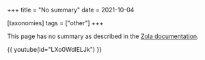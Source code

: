 +++
title = "No summary"
date = 2021-10-04

[taxonomies]
tags = ["other"]
+++

This page has no summary as described in the [Zola documentation](https://www.getzola.org/documentation/content/page/#summary).

{{ youtube(id="LXo0WdlELJk") }}
